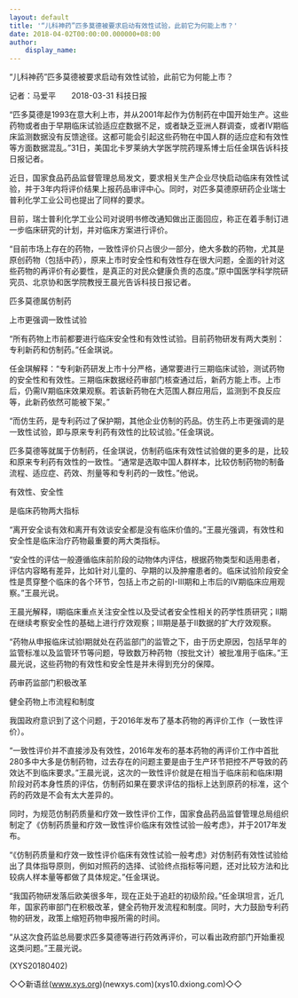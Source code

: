 ```yaml
---
layout: default
title: '“儿科神药”匹多莫德被要求启动有效性试验，此前它为何能上市？'
date: 2018-04-02T00:00:00.000000+08:00
author:
    display_name: 
---
```


“儿科神药”匹多莫德被要求启动有效性试验，此前它为何能上市？

记者：马爱平　　2018-03-31  科技日报

“匹多莫德是1993在意大利上市，并从2001年起作为仿制药在中国开始生产。这些药物或者由于早期临床试验适应症数据不足，或者缺乏亚洲人群调查，或者IV期临床监测数据没有反馈途径。这都可能会引起这些药物在中国人群的适应症和有效性等方面数据混乱。”31日，美国北卡罗莱纳大学医学院药理系博士后任金琪告诉科技日报记者。

近日，国家食品药品监督管理总局发文，要求相关生产企业尽快启动临床有效性试验，并于3年内将评价结果上报药品审评中心。同时，对匹多莫德原研药企业瑞士普利化学工业公司也提出了同样的要求。

目前，瑞士普利化学工业公司对说明书修改通知做出正面回应，称正在着手制订进一步临床研究的计划，并对临床方案进行评价。

“目前市场上存在的药物，一致性评价只占很少一部分，绝大多数的药物，尤其是原创药物（包括中药），原来上市时安全性和有效性存在很大问题，全面的针对这些药物的再评价有必要性，是真正的对民众健康负责的态度。”原中国医学科学院研究员、北京协和医学院教授王晨光告诉科技日报记者。

匹多莫德属仿制药

上市更强调一致性试验

“所有药物上市前都要进行临床安全性和有效性试验。目前药物研发有两大类别：专利新药和仿制药。”任金琪说。

任金琪解释：“专利新药研发上市十分严格，通常要进行三期临床试验，测试药物的安全性和有效性。三期临床数据经药审部门核查通过后，新药方能上市。上市后，仍需IV期临床效果观察。若该新药物在大范围人群应用后，监测到不良反应等，此新药依然可能被下架。”

“而仿生药，是专利药过了保护期，其他企业仿制的药品。仿生药上市更强调的是一致性试验，即与原来专利药有效性的比较试验。”任金琪说。

匹多莫德等就属于仿制药，任金琪说，仿制药临床有效性试验做的更多的是，比较和原来专利药有效性的一致性。“通常是选取中国人群样本，比较仿制药物的制备流程、适应症、药效、剂量等和专利药的一致性。”他说。

有效性、安全性

是临床药物两大指标

“离开安全谈有效和离开有效谈安全都是没有临床价值的。”王晨光强调，有效性和安全性是临床治疗药物最重要的两大类指标。

“安全性的评估一般遵循临床前阶段的动物体内评估，根据药物类型和适用患者，评估内容略有差异，比如针对儿童的、孕期的以及肿瘤患者的。临床试验阶段安全性是贯穿整个临床的各个环节，包括上市之前的I-III期和上市后的IV期临床应用观察。”王晨光说。

王晨光解释，I期临床重点关注安全性以及受试者安全性相关的药学性质研究；II期在继续考察安全性的基础上进行疗效观察；III期是基于II数据的扩大疗效观察。

“药物从申报临床试验I期就处在药监部门的监管之下，由于历史原因，包括早年的监管标准以及监管环节等问题，导致数万种药物（按批文计）被批准用于临床。”王晨光说，这些药物的有效性和安全性是并未得到充分的保障。

药审药监部门积极改革

健全药物上市流程和制度

我国政府意识到了这个问题，于2016年发布了基本药物的再评价工作（一致性评价）。

“一致性评价并不直接涉及有效性，2016年发布的基本药物的再评价工作中首批280多中大多是仿制药物，过去存在的问题主要是由于生产环节把控不严导致的药效达不到临床要求。”王晨光说，这次的一致性评价就是在相当于临床前和临床I期阶段对药本身性质的评估，仿制药如果在要求评估的指标上达到原药的标准，这个药的药效是不会有太大差异的。

同时，为规范仿制药质量和疗效一致性评价工作，国家食品药品监督管理总局组织制定了《仿制药质量和疗效一致性评价临床有效性试验一般考虑》，并于2017年发布。

“《仿制药质量和疗效一致性评价临床有效性试验一般考虑》对仿制药有效性试验给出了具体指导原则，例如对照药的选择、试验终点指标等问题，还对比较方法和比较病人样本量等都做了具体规定。”任金琪说。

“我国药物研发落后欧美很多年，现在正处于追赶的初级阶段。”任金琪坦言，近几年，国家药审部门在积极改革，健全药物开发流程和制度。同时，大力鼓励专利药物的研发，政策上缩短药物申报所需的时间。

“从这次食药监总局要求匹多莫德等进行药效再评价，可以看出政府部门开始重视这类问题。”王晨光说。

(XYS20180402)

◇◇新语丝(www.xys.org)(newxys.com)(xys10.dxiong.com)◇◇

